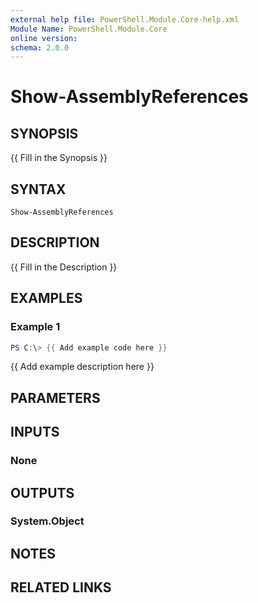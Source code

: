 ```yaml
---
external help file: PowerShell.Module.Core-help.xml
Module Name: PowerShell.Module.Core
online version:
schema: 2.0.0
---
```


# Show-AssemblyReferences

## SYNOPSIS
{{ Fill in the Synopsis }}

## SYNTAX

```
Show-AssemblyReferences
```

## DESCRIPTION
{{ Fill in the Description }}

## EXAMPLES

### Example 1
```powershell
PS C:\> {{ Add example code here }}
```

{{ Add example description here }}

## PARAMETERS

## INPUTS

### None

## OUTPUTS

### System.Object
## NOTES

## RELATED LINKS
